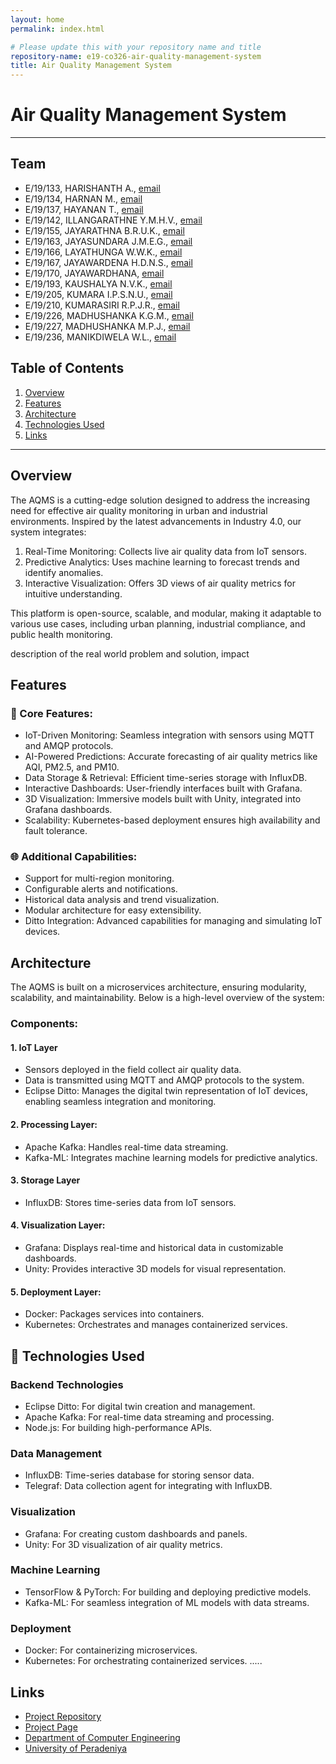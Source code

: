 ```yaml
---
layout: home
permalink: index.html

# Please update this with your repository name and title
repository-name: e19-co326-air-quality-management-system
title: Air Quality Management System
---
```


[comment]: # "This is the standard layout for the project, but you can clean this and use your own template"

# Air Quality Management System

---

<!-- 
This is a sample image, to show how to add images to your page. To learn more options, please refer [this](https://projects.ce.pdn.ac.lk/docs/faq/how-to-add-an-image/)

![Sample Image](./images/sample.png)
 -->

## Team
-  E/19/133, HARISHANTH A., [email](e19133@eng.pdn.ac.lk)
-  E/19/134, HARNAN M., [email](e19134@eng.pdn.ac.lk)
-  E/19/137, HAYANAN T., [email](e19137@eng.pdn.ac.lk)
-  E/19/142, ILLANGARATHNE Y.M.H.V., [email](e19142@eng.pdn.ac.lk)
-  E/19/155, JAYARATHNA B.R.U.K., [email](e19155@eng.pdn.ac.lk)
-  E/19/163, JAYASUNDARA J.M.E.G., [email](e19163@eng.pdn.ac.lk)
-  E/19/166, LAYATHUNGA W.W.K., [email](e19166@eng.pdn.ac.lk)
-  E/19/167, JAYAWARDENA H.D.N.S., [email](e19167@eng.pdn.ac.lk)
-  E/19/170, JAYAWARDHANA, [email](e19170@eng.pdn.ac.lk)
-  E/19/193, KAUSHALYA N.V.K., [email](e19193@eng.pdn.ac.lk)
-  E/19/205, KUMARA I.P.S.N.U., [email](e19205@eng.pdn.ac.lk)
-  E/19/210, KUMARASIRI R.P.J.R., [email](e19210@eng.pdn.ac.lk)
-  E/19/226, MADHUSHANKA K.G.M., [email](e19226@eng.pdn.ac.lk)
-  E/19/227, MADHUSHANKA M.P.J., [email](e19227@eng.pdn.ac.lk)
-  E/19/236, MANIKDIWELA W.L., [email](e19236@eng.pdn.ac.lk)

## Table of Contents
1. [Overview](#overview)
2. [Features](#features)
3. [Architecture](#architecture)
4. [Technologies Used](#technologies-used)
5. [Links](#links)

---

## Overview
The AQMS is a cutting-edge solution designed to address the increasing need for effective air quality monitoring in urban and industrial environments. Inspired by the latest advancements in Industry 4.0, our system integrates:

1. Real-Time Monitoring: Collects live air quality data from IoT sensors.
2. Predictive Analytics: Uses machine learning to forecast trends and identify anomalies.
3. Interactive Visualization: Offers 3D views of air quality metrics for intuitive understanding.

This platform is open-source, scalable, and modular, making it adaptable to various use cases, including urban planning, industrial compliance, and public health monitoring.

 description of the real world problem and solution, impact

## Features
### 🌟 Core Features:
* IoT-Driven Monitoring: Seamless integration with sensors using MQTT and AMQP protocols.
* AI-Powered Predictions: Accurate forecasting of air quality metrics like AQI, PM2.5, and PM10.
* Data Storage & Retrieval: Efficient time-series storage with InfluxDB.
* Interactive Dashboards: User-friendly interfaces built with Grafana.
* 3D Visualization: Immersive models built with Unity, integrated into Grafana dashboards.
* Scalability: Kubernetes-based deployment ensures high availability and fault tolerance.

### 🌐 Additional Capabilities:
* Support for multi-region monitoring.
* Configurable alerts and notifications.
* Historical data analysis and trend visualization.
* Modular architecture for easy extensibility.
* Ditto Integration: Advanced capabilities for managing and simulating IoT devices.

## Architecture
The AQMS is built on a microservices architecture, ensuring modularity, scalability, and maintainability. Below is a high-level overview of the system:

### Components:
#### 1. IoT Layer
* Sensors deployed in the field collect air quality data.
* Data is transmitted using MQTT and AMQP protocols to the system.
* Eclipse Ditto: Manages the digital twin representation of IoT devices, enabling seamless integration and monitoring.

#### 2. Processing Layer:
* Apache Kafka: Handles real-time data streaming.
* Kafka-ML: Integrates machine learning models for predictive analytics.

#### 3. Storage Layer
* InfluxDB: Stores time-series data from IoT sensors.

#### 4. Visualization Layer:
* Grafana: Displays real-time and historical data in customizable dashboards.
* Unity: Provides interactive 3D models for visual representation.

#### 5. Deployment Layer:
* Docker: Packages services into containers.
* Kubernetes: Orchestrates and manages containerized services.

## 🔧 Technologies Used

### Backend Technologies

* Eclipse Ditto: For digital twin creation and management.
* Apache Kafka: For real-time data streaming and processing.
* Node.js: For building high-performance APIs.

### Data Management

* InfluxDB: Time-series database for storing sensor data.
* Telegraf: Data collection agent for integrating with InfluxDB.

### Visualization

* Grafana: For creating custom dashboards and panels.
* Unity: For 3D visualization of air quality metrics.

### Machine Learning

* TensorFlow & PyTorch: For building and deploying predictive models.
* Kafka-ML: For seamless integration of ML models with data streams.

### Deployment

* Docker: For containerizing microservices.
* Kubernetes: For orchestrating containerized services.
.....

## Links

- [Project Repository](https://github.com/cepdnaclk/e19-co326-air-quality-management-system)
- [Project Page](https://cepdnaclk.github.io/e19-co326-air-quality-management-system/)
- [Department of Computer Engineering](http://www.ce.pdn.ac.lk/)
- [University of Peradeniya](https://eng.pdn.ac.lk/)


[//]: # (Please refer this to learn more about Markdown syntax)
[//]: # (https://github.com/adam-p/markdown-here/wiki/Markdown-Cheatsheet)

